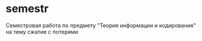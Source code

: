 semestr
=======

Семестровая работа по предмету "Теория информации и кодирования" на тему сжатие с потерями
